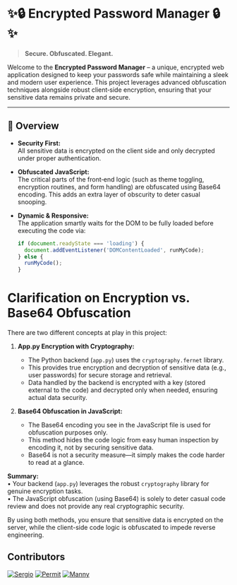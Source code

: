 # ✨🔒 Encrypted Password Manager 🔒✨

> **Secure. Obfuscated. Elegant.**

Welcome to the **Encrypted Password Manager** – a unique, encrypted web application designed to keep your passwords safe while maintaining a sleek and modern user experience. This project leverages advanced obfuscation techniques alongside robust client‐side encryption, ensuring that your sensitive data remains private and secure.


----



## 🎯 Overview

- **Security First:**  
  All sensitive data is encrypted on the client side and only decrypted under proper authentication.

- **Obfuscated JavaScript:**  
  The critical parts of the front‑end logic (such as theme toggling, encryption routines, and form handling) are obfuscated using Base64 encoding. This adds an extra layer of obscurity to deter casual snooping.

- **Dynamic & Responsive:**  
  The application smartly waits for the DOM to be fully loaded before executing the code via:
  ```javascript
  if (document.readyState === 'loading') {
    document.addEventListener('DOMContentLoaded', runMyCode);
  } else {
    runMyCode();
  }

# Clarification on Encryption vs. Base64 Obfuscation

There are two different concepts at play in this project:

1. **App.py Encryption with Cryptography:**  
   - The Python backend (`app.py`) uses the `cryptography.fernet` library.  
   - This provides true encryption and decryption of sensitive data (e.g., user passwords) for secure storage and retrieval.  
   - Data handled by the backend is encrypted with a key (stored external to the code) and decrypted only when needed, ensuring actual data security.

2. **Base64 Obfuscation in JavaScript:**  
   - The Base64 encoding you see in the JavaScript file is used for obfuscation purposes only.  
   - This method hides the code logic from easy human inspection by encoding it, not by securing sensitive data.  
   - Base64 is not a security measure—it simply makes the code harder to read at a glance.

**Summary:**  
• Your backend (`app.py`) leverages the robust `cryptography` library for genuine encryption tasks.  
• The JavaScript obfuscation (using Base64) is solely to deter casual code review and does not provide any real cryptographic security.

By using both methods, you ensure that sensitive data is encrypted on the server, while the client-side code logic is obfuscated to impede reverse engineering.

## Contributors

<!-- Contributors list -->
[![Sergio](https://github.com/sedavid1.png?size=140)](https://github.com/sedavid1)
[![Permit](https://github.com/Permiting.png?size=140)](https://github.com/Permiting)
[![Manny](https://github.com/mannydelara1.png?size=80)](https://github.com/mannydelara1)

